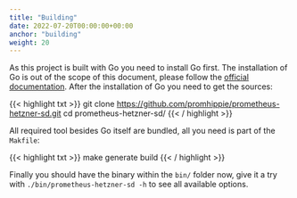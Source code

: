 ```yaml
---
title: "Building"
date: 2022-07-20T00:00:00+00:00
anchor: "building"
weight: 20
---
```


As this project is built with Go you need to install Go first. The installation
of Go is out of the scope of this document, please follow the
[official documentation][golang]. After the installation of Go you need to get
the sources:

{{< highlight txt >}}
git clone https://github.com/promhippie/prometheus-hetzner-sd.git
cd prometheus-hetzner-sd/
{{< / highlight >}}

All required tool besides Go itself are bundled, all you need is part of the
`Makfile`:

{{< highlight txt >}}
make generate build
{{< / highlight >}}

Finally you should have the binary within the `bin/` folder now, give it a try
with `./bin/prometheus-hetzner-sd -h` to see all available options.

[golang]: https://golang.org/doc/install
